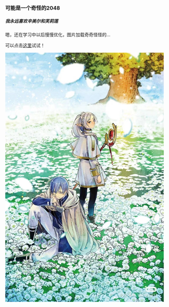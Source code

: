 ### 可能是一个奇怪的2048

##### 我永远喜欢辛美尔和芙莉莲

嗯，还在学习中以后慢慢优化，图片加载奇奇怪怪的...

可以点击[这里]([Document](https://mushroom0322.github.io/frieren2048/))试试！

![999.jpg](images/999.jpg)
